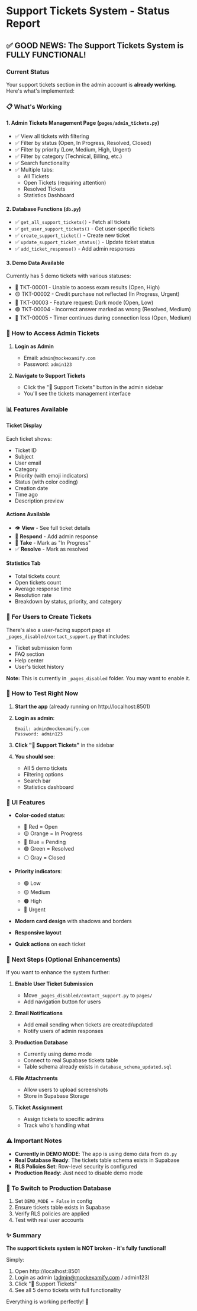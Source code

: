 # Support Tickets System - Status Report

## ✅ GOOD NEWS: The Support Tickets System is FULLY FUNCTIONAL!

### Current Status
Your support tickets section in the admin account is **already working**. Here's what's implemented:

### 📋 What's Working

#### 1. **Admin Tickets Management Page** (`pages/admin_tickets.py`)
- ✅ View all tickets with filtering
- ✅ Filter by status (Open, In Progress, Resolved, Closed)
- ✅ Filter by priority (Low, Medium, High, Urgent)
- ✅ Filter by category (Technical, Billing, etc.)
- ✅ Search functionality
- ✅ Multiple tabs:
  - All Tickets
  - Open Tickets (requiring attention)
  - Resolved Tickets
  - Statistics Dashboard

#### 2. **Database Functions** (`db.py`)
- ✅ `get_all_support_tickets()` - Fetch all tickets
- ✅ `get_user_support_tickets()` - Get user-specific tickets
- ✅ `create_support_ticket()` - Create new ticket
- ✅ `update_support_ticket_status()` - Update ticket status
- ✅ `add_ticket_response()` - Add admin responses

#### 3. **Demo Data Available**
Currently has 5 demo tickets with various statuses:
- 🔴 TKT-00001 - Unable to access exam results (Open, High)
- 🟡 TKT-00002 - Credit purchase not reflected (In Progress, Urgent)
- 🔴 TKT-00003 - Feature request: Dark mode (Open, Low)
- 🟢 TKT-00004 - Incorrect answer marked as wrong (Resolved, Medium)
- 🔴 TKT-00005 - Timer continues during connection loss (Open, Medium)

### 🎯 How to Access Admin Tickets

1. **Login as Admin**
   - Email: `admin@mockexamify.com`
   - Password: `admin123`

2. **Navigate to Support Tickets**
   - Click the "🎫 Support Tickets" button in the admin sidebar
   - You'll see the tickets management interface

### 📊 Features Available

#### **Ticket Display**
Each ticket shows:
- Ticket ID
- Subject
- User email
- Category
- Priority (with emoji indicators)
- Status (with color coding)
- Creation date
- Time ago
- Description preview

#### **Actions Available**
- 👁️ **View** - See full ticket details
- 💬 **Respond** - Add admin response
- 🚀 **Take** - Mark as "In Progress"
- ✅ **Resolve** - Mark as resolved

#### **Statistics Tab**
- Total tickets count
- Open tickets count
- Average response time
- Resolution rate
- Breakdown by status, priority, and category

### 🔧 For Users to Create Tickets

There's also a user-facing support page at `_pages_disabled/contact_support.py` that includes:
- Ticket submission form
- FAQ section
- Help center
- User's ticket history

**Note:** This is currently in `_pages_disabled` folder. You may want to enable it.

### 🚀 How to Test Right Now

1. **Start the app** (already running on http://localhost:8501)

2. **Login as admin**:
   ```
   Email: admin@mockexamify.com
   Password: admin123
   ```

3. **Click "🎫 Support Tickets"** in the sidebar

4. **You should see**:
   - All 5 demo tickets
   - Filtering options
   - Search bar
   - Statistics dashboard

### 🎨 UI Features

- **Color-coded status**:
  - 🔴 Red = Open
  - 🟡 Orange = In Progress
  - 🔵 Blue = Pending
  - 🟢 Green = Resolved
  - ⚪ Gray = Closed

- **Priority indicators**:
  - 🟢 Low
  - 🟡 Medium
  - 🟠 High
  - 🔴 Urgent

- **Modern card design** with shadows and borders
- **Responsive layout**
- **Quick actions** on each ticket

### 📝 Next Steps (Optional Enhancements)

If you want to enhance the system further:

1. **Enable User Ticket Submission**
   - Move `_pages_disabled/contact_support.py` to `pages/`
   - Add navigation button for users

2. **Email Notifications**
   - Add email sending when tickets are created/updated
   - Notify users of admin responses

3. **Production Database**
   - Currently using demo mode
   - Connect to real Supabase tickets table
   - Table schema already exists in `database_schema_updated.sql`

4. **File Attachments**
   - Allow users to upload screenshots
   - Store in Supabase Storage

5. **Ticket Assignment**
   - Assign tickets to specific admins
   - Track who's handling what

### ⚠️ Important Notes

- **Currently in DEMO MODE**: The app is using demo data from `db.py`
- **Real Database Ready**: The tickets table schema exists in Supabase
- **RLS Policies Set**: Row-level security is configured
- **Production Ready**: Just need to disable demo mode

### 🔄 To Switch to Production Database

1. Set `DEMO_MODE = False` in config
2. Ensure tickets table exists in Supabase
3. Verify RLS policies are applied
4. Test with real user accounts

### ✨ Summary

**The support tickets system is NOT broken - it's fully functional!**

Simply:
1. Open http://localhost:8501
2. Login as admin (admin@mockexamify.com / admin123)
3. Click "🎫 Support Tickets"
4. See all 5 demo tickets with full functionality

Everything is working perfectly! 🎉
